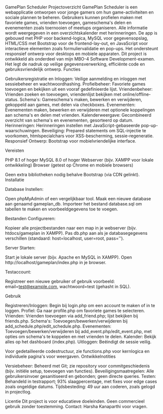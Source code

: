 GamePlan Scheduler
Projectoverzicht
GamePlan Scheduler is een webapplicatie ontworpen voor jonge gamers om hun game-activiteiten en sociale plannen te beheren. Gebruikers kunnen profielen maken met favoriete games, vrienden toevoegen, gameschema's delen en evenementen zoals toernooien of meetups organiseren. Alle informatie wordt weergegeven in een overzichtskalender met herinneringen. De app is gebouwd met PHP voor backend-logica, MySQL voor gegevensopslag, HTML/CSS met Bootstrap voor de frontend-lay-out, en JavaScript voor interactieve elementen zoals formuliervalidatie en pop-ups. Het ondersteunt responsief ontwerp voor desktops en mobiele apparaten.
Dit project is ontwikkeld als onderdeel van mijn MBO-4 Software Development-examen. Het legt de nadruk op veilige gegevensverwerking, efficiënte code en gebruiksvriendelijk ontwerp.
Functies

Gebruikersregistratie en Inloggen: Veilige aanmelding en inloggen met sessiebeheer en wachtwoordhashing.
Profielbeheer: Favoriete games toevoegen en bekijken uit een vooraf gedefinieerde lijst.
Vriendenbeheer: Vrienden zoeken en toevoegen, vriendenlijst bekijken met online/offline-status.
Schema's: Gameschema's maken, bewerken en verwijderen, gekoppeld aan games, met delen via checkboxes.
Evenementen: Evenementen maken, bewerken en verwijderen met optionele koppelingen aan schema's en delen met vrienden.
Kalenderweergave: Gecombineerd overzicht van schema's en evenementen, gesorteerd op datum.
Herinneringen: Herinneringen instellen met JavaScript-gebaseerde pop-up-waarschuwingen.
Beveiliging: Prepared statements om SQL-injectie te voorkomen, htmlspecialchars voor XSS-bescherming, sessie-regeneratie.
Responsief Ontwerp: Bootstrap voor mobielvriendelijke interface.

Vereisten

PHP 8.1 of hoger
MySQL 8.0 of hoger
Webserver (bijv. XAMPP voor lokale ontwikkeling)
Browser (getest op Chrome en mobiele browsers)

Geen extra bibliotheken nodig behalve Bootstrap (via CDN gelinkt).
Installatie

Database Instellen:

Open phpMyAdmin of een vergelijkbaar tool.
Maak een nieuwe database aan genaamd gameplan_db.
Importeer het bestand database.sql om tabellen te maken en voorbeeldgegevens toe te voegen.


Bestanden Configureren:

Kopieer alle projectbestanden naar een map in je webserver (bijv. htdocs/gameplan in XAMPP).
Pas db.php aan als je databasegegevens verschillen (standaard: host=localhost, user=root, pass='').


Server Starten:

Start je lokale server (bijv. Apache en MySQL in XAMPP).
Open http://localhost/gameplan/index.php in je browser.


Testaccount:

Registreer een nieuwe gebruiker of gebruik voorbeeld: email=test@example.com, wachtwoord=test (gehasht in SQL).



Gebruik

Registreren/Inloggen: Begin bij login.php om een account te maken of in te loggen.
Profiel: Ga naar profile.php om favoriete games te selecteren.
Vrienden: Vrienden toevoegen via add_friend.php; lijst bekijken bij friends.php.
Schema's: Toevoegen/bewerken/verwijderen bij add_schedule.php/edit_schedule.php.
Evenementen: Toevoegen/bewerken/verwijderen bij add_event.php/edit_event.php, met opties om schema's te koppelen en met vrienden te delen.
Kalender: Bekijk alles op het dashboard (index.php).
Uitloggen: Beëindigt de sessie veilig.

Voor gedetailleerde codestructuur, zie functions.php voor kernlogica en individuele pagina's voor weergaven.
Ontwikkelnotities

Versiebeheer: Beheerd met Git; zie repository voor commitgeschiedenis (bijv. initiële setup, toevoegen van functies).
Beveiligingsmaatregelen: Alle gebruikersinvoer gesanitiseerd en gebonden; geen directe queries.
Testen: Behandeld in testrapport; 93% slaagpercentage, met fixes voor edge cases zoals ongeldige datums.
Tijdsbesteding: 49 uur aan coderen, zoals gelogd in projectlog.

Licentie
Dit project is voor educatieve doeleinden. Geen commercieel gebruik zonder toestemming.
Contact: Harsha Kanaparthi  voor vragen.

